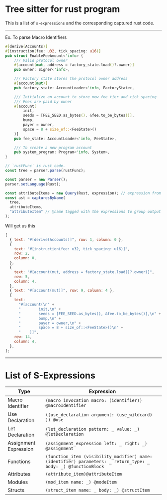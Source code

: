 # Tree sitter for rust program

This is a list of `s-expressions` and the corresponding captured rust code.

---

Ex. To parse Macro Identifiers

```rust
#[derive(Accounts)]
#[instruction(fee: u32, tick_spacing: u16)]
pub struct EnableFeeAmount<'info> {
    /// Valid protocol owner
    #[account(mut, address = factory_state.load()?.owner)]
    pub owner: Signer<'info>,

    /// Factory state stores the protocol owner address
    #[account(mut)]
    pub factory_state: AccountLoader<'info, FactoryState>,

    /// Initialize an account to store new fee tier and tick spacing
    /// Fees are paid by owner
    #[account(
        init,
        seeds = [FEE_SEED.as_bytes(), &fee.to_be_bytes()],
        bump,
        payer = owner,
        space = 8 + size_of::<FeeState>()
    )]
    pub fee_state: AccountLoader<'info, FeeState>,

    /// To create a new program account
    pub system_program: Program<'info, System>,
}
```

```js
// `rustFunc` is rust code.
const tree = parser.parse(rustFunc);

const parser = new Parser();
parser.setLanguage(Rust);

const attributeItems = new Query(Rust, expression); // expression from the table below
const ast = capturesByName(
  tree,
  attributeItems,
  "attributeItem" // @name tagged with the expressions to group output
);
```

Will get us this

```js
[
  { text: "#[derive(Accounts)]", row: 1, column: 0 },
  {
    text: "#[instruction(fee: u32, tick_spacing: u16)]",
    row: 2,
    column: 0,
  },
  {
    text: "#[account(mut, address = factory_state.load()?.owner)]",
    row: 5,
    column: 4,
  },
  { text: "#[account(mut)]", row: 9, column: 4 },
  {
    text:
      "#[account(\n" +
      "        init,\n" +
      "        seeds = [FEE_SEED.as_bytes(), &fee.to_be_bytes()],\n" +
      "        bump,\n" +
      "        payer = owner,\n" +
      "        space = 8 + size_of::<FeeState>()\n" +
      "    )]",
    row: 14,
    column: 4,
  },
];
```

---

# List of S-Expressions

| Type                  | Expression                                                                                                     |
| --------------------- | -------------------------------------------------------------------------------------------------------------- |
| Macro Identifier      | `(macro_invocation macro: (identifier)) @macroIdentifier`                                                      |
| Use Declaration       | `((use_declaration argument: (use_wildcard) )) @use`                                                           |
| Let Declaration       | `(let_declaration pattern: _ value: _) @letDeclaration`                                                        |
| Assignment Expression | `(assignment_expression left: _ right: _) @assignment`                                                         |
| Functions             | `(function_item (visibility_modifier) name: (identifier) parameters: _ return_type: _ body: _) @functionBlock` |
| Attributes            | `(attribute_item)@attributeItem`                                                                               |
| Modules               | `(mod_item name: _) @modeItem`                                                                                 |
| Structs               | `(struct_item name: _ body: _) @structItem`                                                                    |
